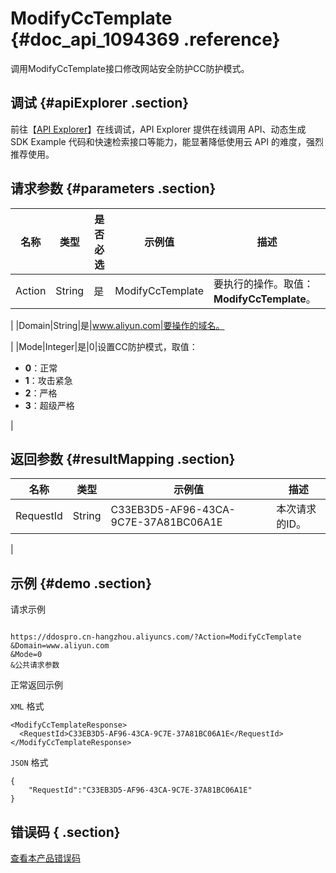 # ModifyCcTemplate {#doc_api_1094369 .reference}

调用ModifyCcTemplate接口修改网站安全防护CC防护模式。

## 调试 {#apiExplorer .section}

前往【[API Explorer](https://api.aliyun.com/#product=DDoSPro&api=ModifyCcTemplate)】在线调试，API Explorer 提供在线调用 API、动态生成 SDK Example 代码和快速检索接口等能力，能显著降低使用云 API 的难度，强烈推荐使用。

## 请求参数 {#parameters .section}

|名称|类型|是否必选|示例值|描述|
|--|--|----|---|--|
|Action|String|是|ModifyCcTemplate|要执行的操作。取值：**ModifyCcTemplate**。

 |
|Domain|String|是|www.aliyun.com|要操作的域名。

 |
|Mode|Integer|是|0|设置CC防护模式，取值：

 -   **0**：正常
-   **1**：攻击紧急
-   **2**：严格
-   **3**：超级严格

 |

## 返回参数 {#resultMapping .section}

|名称|类型|示例值|描述|
|--|--|---|--|
|RequestId|String|C33EB3D5-AF96-43CA-9C7E-37A81BC06A1E|本次请求的ID。

 |

## 示例 {#demo .section}

请求示例

``` {#request_demo}

https://ddospro.cn-hangzhou.aliyuncs.com/?Action=ModifyCcTemplate
&Domain=www.aliyun.com
&Mode=0
&公共请求参数

```

正常返回示例

`XML` 格式

``` {#xml_return_success_demo}
<ModifyCcTemplateResponse>
  <RequestId>C33EB3D5-AF96-43CA-9C7E-37A81BC06A1E</RequestId>
</ModifyCcTemplateResponse>

```

`JSON` 格式

``` {#json_return_success_demo}
{
	"RequestId":"C33EB3D5-AF96-43CA-9C7E-37A81BC06A1E"
}
```

## 错误码 { .section}

[查看本产品错误码](https://error-center.aliyun.com/status/product/DDoSPro)

